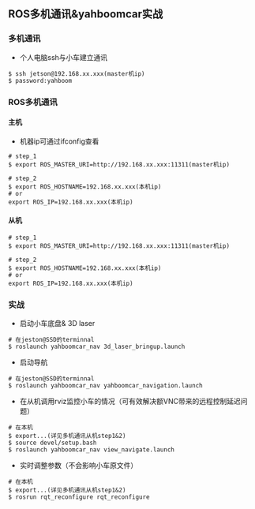 ## ROS多机通讯&yahboomcar实战
### 多机通讯
* 个人电脑ssh与小车建立通讯
```
$ ssh jetson@192.168.xx.xxx(master机ip)
$ password:yahboom
```

### ROS多机通讯
#### 主机
* 机器ip可通过ifconfig查看
```
# step_1
$ export ROS_MASTER_URI=http://192.168.xx.xxx:11311(master机ip)

# step_2
$ export ROS_HOSTNAME=192.168.xx.xxx(本机ip)
# or
export ROS_IP=192.168.xx.xxx(本机ip)
```

#### 从机
```
# step_1
$ export ROS_MASTER_URI=http://192.168.xx.xxx:11311(master机ip)

# step_2
$ export ROS_HOSTNAME=192.168.xx.xxx(本机ip)
# or
export ROS_IP=192.168.xx.xxx(本机ip)

```

### 实战
* 启动小车底盘& 3D laser
```
# 在jeston@SSD的terminnal
$ roslaunch yahboomcar_nav 3d_laser_bringup.launch
```

* 启动导航
```
# 在jeston@SSD的terminnal
$ roslaunch yahboomcar_nav yahboomcar_navigation.launch
```

* 在从机调用rviz监控小车的情况（可有效解决额VNC带来的远程控制延迟问题）
```
# 在本机
$ export...(详见多机通讯从机step1&2)
$ source devel/setup.bash
$ roslaunch yahboomcar_nav view_navigate.launch
```

* 实时调整参数（不会影响小车原文件）
```
# 在本机
$ export...(详见多机通讯从机step1&2)
$ rosrun rqt_reconfigure rqt_reconfigure
```